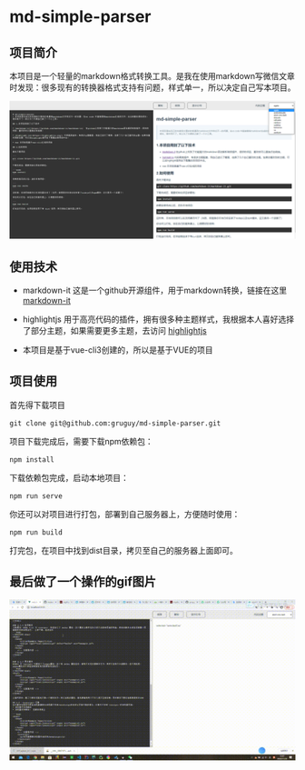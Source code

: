 # md-simple-parser

## 项目简介
本项目是一个轻量的markdown格式转换工具。是我在使用markdown写微信文章时发现：很多现有的转换器格式支持有问题，样式单一，所以决定自己写本项目。

![项目图片](https://raw.githubusercontent.com/gruguy/md-simple-parser/master/public/assets/img/md-simple1.png)

## 使用技术

* markdown-it 这是一个github开源组件，用于markdown转换，链接在这里 [markdown-it](https://github.com/markdown-it/markdown-it)

* highlightjs 用于高亮代码的插件，拥有很多种主题样式，我根据本人喜好选择了部分主题，如果需要更多主题，去访问 [highlightjs](https://highlightjs.org/)

* 本项目是基于vue-cli3创建的，所以是基于VUE的项目

## 项目使用

首先得下载项目

```
git clone git@github.com:gruguy/md-simple-parser.git
```
项目下载完成后，需要下载npm依赖包：

```
npm install
```
下载依赖包完成，启动本地项目：
```
npm run serve
```
你还可以对项目进行打包，部署到自己服务器上，方便随时使用：
```
npm run build
```
打完包，在项目中找到dist目录，拷贝至自己的服务器上面即可。

## 最后做了一个操作的gif图片

![项目图片](https://raw.githubusercontent.com/gruguy/md-simple-parser/master/public/assets/img/md-simple-parser-opt_ev.gif)
